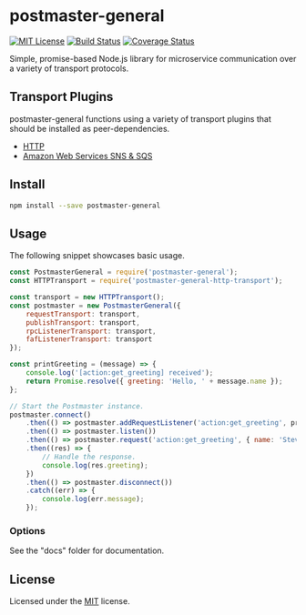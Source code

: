 ﻿# postmaster-general
[![MIT License](https://img.shields.io/badge/license-MIT-blue.svg?style=flat-square)](https://github.com/darklordzw/postmaster-general/blob/master/LICENSE.md) [![Build Status](https://travis-ci.org/darklordzw/postmaster-general.svg?branch=master)](https://travis-ci.org/darklordzw/postmaster-general) [![Coverage Status](https://coveralls.io/repos/github/darklordzw/postmaster-general/badge.svg?branch=master)](https://coveralls.io/github/darklordzw/postmaster-general?branch=master)

Simple, promise-based Node.js library for microservice communication over a variety of transport protocols.

## Transport Plugins
postmaster-general functions using a variety of transport plugins that should be installed as peer-dependencies.

* [HTTP][2]
* [Amazon Web Services SNS & SQS][3]

## Install

```sh
npm install --save postmaster-general
```

## Usage
The following snippet showcases basic usage.

```js
const PostmasterGeneral = require('postmaster-general');
const HTTPTransport = require('postmaster-general-http-transport');

const transport = new HTTPTransport();
const postmaster = new PostmasterGeneral({
	requestTransport: transport,
	publishTransport: transport,
	rpcListenerTransport: transport,
	fafListenerTransport: transport
});

const printGreeting = (message) => {
	console.log('[action:get_greeting] received');
	return Promise.resolve({ greeting: 'Hello, ' + message.name });
};

// Start the Postmaster instance.
postmaster.connect()
	.then(() => postmaster.addRequestListener('action:get_greeting', printGreeting))
	.then(() => postmaster.listen())
	.then(() => postmaster.request('action:get_greeting', { name: 'Steve' }))
	.then((res) => {
		// Handle the response.
		console.log(res.greeting);
	})
	.then(() => postmaster.disconnect())
	.catch((err) => {
		console.log(err.message);
	});

```

### Options
See the "docs" folder for documentation.

## License
Licensed under the [MIT][1] license.

[1]: ./LICENSE.md
[2]: https://github.com/darklordzw/postmaster-general-http-transport
[3]: https://github.com/darklordzw/postmaster-general-aws-transport
[4]: ./docs